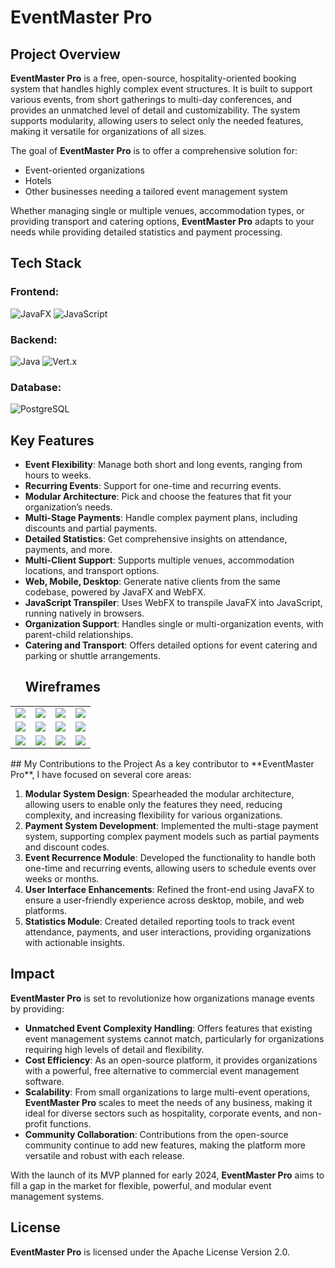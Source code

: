 # EventMaster Pro

## Project Overview
**EventMaster Pro** is a free, open-source, hospitality-oriented booking system that handles highly complex event structures. It is built to support various events, from short gatherings to multi-day conferences, and provides an unmatched level of detail and customizability. The system supports modularity, allowing users to select only the needed features, making it versatile for organizations of all sizes.

The goal of **EventMaster Pro** is to offer a comprehensive solution for:

- Event-oriented organizations
- Hotels
- Other businesses needing a tailored event management system

Whether managing single or multiple venues, accommodation types, or providing transport and catering options, **EventMaster Pro** adapts to your needs while providing detailed statistics and payment processing.

## Tech Stack

### Frontend:
![JavaFX](https://img.shields.io/badge/JavaFX-007396?style=for-the-badge&logo=java&logoColor=white)
![JavaScript](https://img.shields.io/badge/JavaScript-F7DF1E?style=for-the-badge&logo=javascript&logoColor=black)

### Backend:
![Java](https://img.shields.io/badge/Java-ED8B00?style=for-the-badge&logo=java&logoColor=white)
![Vert.x](https://img.shields.io/badge/Vert.x-4b0082?style=for-the-badge&logo=vert.x&logoColor=white)

### Database:
![PostgreSQL](https://img.shields.io/badge/PostgreSQL-4169E1?style=for-the-badge&logo=postgresql&logoColor=white)

## Key Features
- **Event Flexibility**: Manage both short and long events, ranging from hours to weeks.
- **Recurring Events**: Support for one-time and recurring events.
- **Modular Architecture**: Pick and choose the features that fit your organization’s needs.
- **Multi-Stage Payments**: Handle complex payment plans, including discounts and partial payments.
- **Detailed Statistics**: Get comprehensive insights on attendance, payments, and more.
- **Multi-Client Support**: Supports multiple venues, accommodation locations, and transport options.
- **Web, Mobile, Desktop**: Generate native clients from the same codebase, powered by JavaFX and WebFX.
- **JavaScript Transpiler**: Uses WebFX to transpile JavaFX into JavaScript, running natively in browsers.
- **Organization Support**: Handles single or multi-organization events, with parent-child relationships.
- **Catering and Transport**: Offers detailed options for event catering and parking or shuttle arrangements.
  ## Wireframes

<table>
<tr>
<td><a href="https://modality.one/wireframes/Modality-wireframe-01.png"><img src="https://modality.one/wireframes/Modality-wireframe-01-thumbnail.png"/></a></td>
<td><a href="https://modality.one/wireframes/Modality-wireframe-02.png"><img src="https://modality.one/wireframes/Modality-wireframe-02-thumbnail.png"/></a></td>
<td><a href="https://modality.one/wireframes/Modality-wireframe-03.png"><img src="https://modality.one/wireframes/Modality-wireframe-03-thumbnail.png"/></a></td>
<td><a href="https://modality.one/wireframes/Modality-wireframe-04.png"><img src="https://modality.one/wireframes/Modality-wireframe-04-thumbnail.png"/></a></td>
</tr>
<tr>
<td><a href="https://modality.one/wireframes/Modality-wireframe-05.png"><img src="https://modality.one/wireframes/Modality-wireframe-05-thumbnail.png"/></a></td>
<td><a href="https://modality.one/wireframes/Modality-wireframe-06.png"><img src="https://modality.one/wireframes/Modality-wireframe-06-thumbnail.png"/></a></td>
<td><a href="https://modality.one/wireframes/Modality-wireframe-07.png"><img src="https://modality.one/wireframes/Modality-wireframe-07-thumbnail.png"/></a></td>
<td><a href="https://modality.one/wireframes/Modality-wireframe-08.png"><img src="https://modality.one/wireframes/Modality-wireframe-08-thumbnail.png"/></a></td>
</tr>
<tr>
<td><a href="https://modality.one/wireframes/Modality-wireframe-09.png"><img src="https://modality.one/wireframes/Modality-wireframe-09-thumbnail.png"/></a></td>
<td><a href="https://modality.one/wireframes/Modality-wireframe-10.png"><img src="https://modality.one/wireframes/Modality-wireframe-10-thumbnail.png"/></a></td>
<td><a href="https://modality.one/wireframes/Modality-wireframe-11.png"><img src="https://modality.one/wireframes/Modality-wireframe-11-thumbnail.png"/></a></td>
<td><a href="https://modality.one/wireframes/Modality-wireframe-12.png"><img src="https://modality.one/wireframes/Modality-wireframe-12-thumbnail.png"/></a></td>
</tr>
</table>
## My Contributions to the Project
As a key contributor to **EventMaster Pro**, I have focused on several core areas:

1. **Modular System Design**: Spearheaded the modular architecture, allowing users to enable only the features they need, reducing complexity, and increasing flexibility for various organizations.
2. **Payment System Development**: Implemented the multi-stage payment system, supporting complex payment models such as partial payments and discount codes.
3. **Event Recurrence Module**: Developed the functionality to handle both one-time and recurring events, allowing users to schedule events over weeks or months.
4. **User Interface Enhancements**: Refined the front-end using JavaFX to ensure a user-friendly experience across desktop, mobile, and web platforms.
5. **Statistics Module**: Created detailed reporting tools to track event attendance, payments, and user interactions, providing organizations with actionable insights.

## Impact
**EventMaster Pro** is set to revolutionize how organizations manage events by providing:

- **Unmatched Event Complexity Handling**: Offers features that existing event management systems cannot match, particularly for organizations requiring high levels of detail and flexibility.
- **Cost Efficiency**: As an open-source platform, it provides organizations with a powerful, free alternative to commercial event management software.
- **Scalability**: From small organizations to large multi-event operations, **EventMaster Pro** scales to meet the needs of any business, making it ideal for diverse sectors such as hospitality, corporate events, and non-profit functions.
- **Community Collaboration**: Contributions from the open-source community continue to add new features, making the platform more versatile and robust with each release.
  
With the launch of its MVP planned for early 2024, **EventMaster Pro** aims to fill a gap in the market for flexible, powerful, and modular event management systems.

## License
**EventMaster Pro** is licensed under the Apache License Version 2.0.
